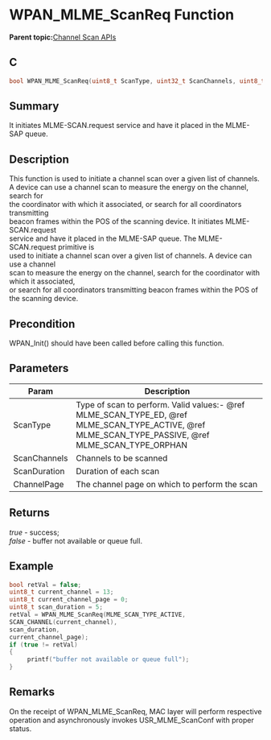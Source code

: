 # WPAN\_MLME\_ScanReq Function

**Parent topic:**[Channel Scan APIs](GUID-B33CFFD6-DB3D-4314-81F1-23D388AE9F67.md)

## C

```c
bool WPAN_MLME_ScanReq(uint8_t ScanType, uint32_t ScanChannels, uint8_t ScanDuration, uint8_t ChannelPage)
```

## Summary

It initiates MLME-SCAN.request service and have it placed in the MLME-SAP queue.

## Description

This function is used to initiate a channel scan over a given list of channels.<br />A device can use a channel scan to measure the energy on the channel, search for<br />the coordinator with which it associated, or search for all coordinators transmitting<br />beacon frames within the POS of the scanning device. It initiates MLME-SCAN.request<br />service and have it placed in the MLME-SAP queue. The MLME-SCAN.request primitive is<br />used to initiate a channel scan over a given list of channels. A device can use a channel<br />scan to measure the energy on the channel, search for the coordinator with which it associated,<br />or search for all coordinators transmitting beacon frames within the POS of the scanning device.

## Precondition

WPAN\_Init\(\) should have been called before calling this function.

## Parameters

|Param|Description|
|-----|-----------|
|ScanType|Type of scan to perform. Valid values:- @ref MLME\_SCAN\_TYPE\_ED, @ref MLME\_SCAN\_TYPE\_ACTIVE, @ref MLME\_SCAN\_TYPE\_PASSIVE, @ref MLME\_SCAN\_TYPE\_ORPHAN|
|ScanChannels|Channels to be scanned|
|ScanDuration|Duration of each scan|
|ChannelPage|The channel page on which to perform the scan|

## Returns

*true* - success;<br />*false* - buffer not available or queue full.

## Example

```c
bool retVal = false;
uint8_t current_channel = 13;
uint8_t current_channel_page = 0;
uint8_t scan_duration = 5;
retVal = WPAN_MLME_ScanReq(MLME_SCAN_TYPE_ACTIVE,
SCAN_CHANNEL(current_channel),
scan_duration,
current_channel_page);
if (true != retVal)
{
     printf("buffer not available or queue full");
}
```

## Remarks

On the receipt of WPAN\_MLME\_ScanReq, MAC layer will perform respective operation and asynchronously invokes USR\_MLME\_ScanConf with proper status.

